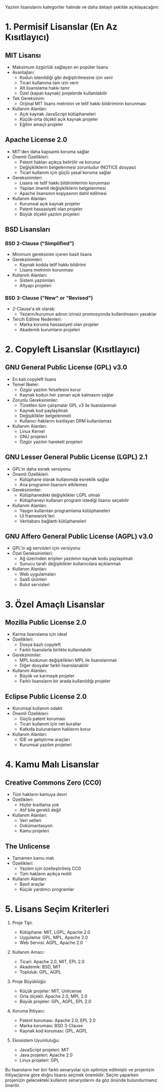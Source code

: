 Yazılım lisanslarını kategoriler halinde ve daha detaylı şekilde açıklayacağım:

# 1. Permisif Lisanslar (En Az Kısıtlayıcı)

## MIT Lisansı
- Maksimum özgürlük sağlayan en popüler lisans
- Avantajları:
  - Kodun istenildiği gibi değiştirilmesine izin verir
  - Ticari kullanıma tam izin verir
  - Alt lisanslama hakkı tanır
  - Özel (kapalı kaynak) projelerde kullanılabilir
- Tek Gereksinim:
  - Orijinal MIT lisans metninin ve telif hakkı bildiriminin korunması
- Kullanım Alanları:
  - Açık kaynak JavaScript kütüphaneleri
  - Küçük-orta ölçekli açık kaynak projeler
  - Eğitim amaçlı projeler

## Apache License 2.0
- MIT'den daha kapsamlı koruma sağlar
- Önemli Özellikleri:
  - Patent hakları açıkça belirtilir ve korunur
  - Değişikliklerin belgelenmesi zorunludur (NOTICE dosyası)
  - Ticari kullanım için güçlü yasal koruma sağlar
- Gereksinimleri:
  - Lisans ve telif hakkı bildirimlerinin korunması
  - Yapılan önemli değişikliklerin belgelenmesi
  - Apache lisansının kopyasının dahil edilmesi
- Kullanım Alanları:
  - Kurumsal açık kaynak projeler
  - Patent hassasiyeti olan projeler
  - Büyük ölçekli yazılım projeleri

## BSD Lisansları
### BSD 2-Clause ("Simplified")
- Minimum gereksinim içeren basit lisans
- Gereksinimleri:
  - Kaynak kodda telif hakkı bildirimi
  - Lisans metninin korunması
- Kullanım Alanları:
  - Sistem yazılımları
  - Altyapı projeleri

### BSD 3-Clause ("New" or "Revised")
- 2-Clause'a ek olarak:
  - Yazarın/kurumun adının izinsiz promosyonda kullanılmasını yasaklar
- Tercih Edilme Nedenleri:
  - Marka koruma hassasiyeti olan projeler
  - Akademik kurumların projeleri

# 2. Copyleft Lisanslar (Kısıtlayıcı)

## GNU General Public License (GPL) v3.0
- En katı copyleft lisans
- Temel İlkeler:
  - Özgür yazılım felsefesini korur
  - Kaynak kodun her zaman açık kalmasını sağlar
- Zorunlu Gereksinimler:
  - Türetilen tüm çalışmalar GPL v3 ile lisanslanmalı
  - Kaynak kod paylaşılmalı
  - Değişiklikler belgelenmeli
  - Kullanıcı haklarını kısıtlayan DRM kullanılamaz
- Kullanım Alanları:
  - Linux Kernel
  - GNU projeleri
  - Özgür yazılım hareketi projeleri

## GNU Lesser General Public License (LGPL) 2.1
- GPL'in daha esnek versiyonu
- Önemli Özellikleri:
  - Kütüphane olarak kullanımda esneklik sağlar
  - Ana programın lisansını etkilemez
- Gereksinimler:
  - Kütüphanedeki değişiklikler LGPL olmalı
  - Kütüphaneyi kullanan program istediği lisansı seçebilir
- Kullanım Alanları:
  - Yaygın kullanılan programlama kütüphaneleri
  - UI framework'leri
  - Veritabanı bağlantı kütüphaneleri

## GNU Affero General Public License (AGPL) v3.0
- GPL'in ağ servisleri için versiyonu
- Özel Gereksinimleri:
  - Ağ üzerinden erişilen yazılımın kaynak kodu paylaşılmalı
  - Sunucu tarafı değişiklikler kullanıcılara açıklanmalı
- Kullanım Alanları:
  - Web uygulamaları
  - SaaS ürünleri
  - Bulut servisleri

# 3. Özel Amaçlı Lisanslar

## Mozilla Public License 2.0
- Karma lisanslama için ideal
- Özellikleri:
  - Dosya bazlı copyleft
  - Farklı lisanslarla birlikte kullanılabilir
- Gereksinimler:
  - MPL kodunun değişiklikleri MPL ile lisanslanmalı
  - Diğer dosyalar farklı lisanslanabilir
- Kullanım Alanları:
  - Büyük ve karmaşık projeler
  - Farklı lisansların bir arada kullanıldığı projeler

## Eclipse Public License 2.0
- Kurumsal kullanım odaklı
- Önemli Özellikleri:
  - Güçlü patent koruması
  - Ticari kullanım için net kurallar
  - Katkıda bulunanların haklarını korur
- Kullanım Alanları:
  - IDE ve geliştirme araçları
  - Kurumsal yazılım projeleri

# 4. Kamu Malı Lisanslar

## Creative Commons Zero (CC0)
- Tüm hakların kamuya devri
- Özellikleri:
  - Hiçbir kısıtlama yok
  - Atıf bile gerekli değil
- Kullanım Alanları:
  - Veri setleri
  - Dokümantasyon
  - Kamu projeleri

## The Unlicense
- Tamamen kamu malı
- Özellikleri:
  - Yazılım için özelleştirilmiş CC0
  - Tüm hakların açıkça reddi
- Kullanım Alanları:
  - Basit araçlar
  - Küçük yardımcı programlar

# 5. Lisans Seçim Kriterleri

1. Proje Tipi:
   - Kütüphane: MIT, LGPL, Apache 2.0
   - Uygulama: GPL, MPL, Apache 2.0
   - Web Servisi: AGPL, Apache 2.0

2. Kullanım Amacı:
   - Ticari: Apache 2.0, MIT, EPL 2.0
   - Akademik: BSD, MIT
   - Topluluk: GPL, AGPL

3. Proje Büyüklüğü:
   - Küçük projeler: MIT, Unlicense
   - Orta ölçekli: Apache 2.0, MPL 2.0
   - Büyük projeler: GPL, AGPL, EPL 2.0

4. Koruma İhtiyacı:
   - Patent koruması: Apache 2.0, EPL 2.0
   - Marka koruması: BSD 3-Clause
   - Kaynak kod koruması: GPL, AGPL

5. Ekosistem Uyumluluğu:
   - JavaScript projeleri: MIT
   - Java projeleri: Apache 2.0
   - Linux projeleri: GPL

Bu lisansların her biri farklı senaryolar için optimize edilmiştir ve projenizin ihtiyaçlarına göre doğru lisansı seçmek önemlidir. Seçim yaparken projenizin gelecekteki kullanım senaryolarını da göz önünde bulundurmanız önerilir.
